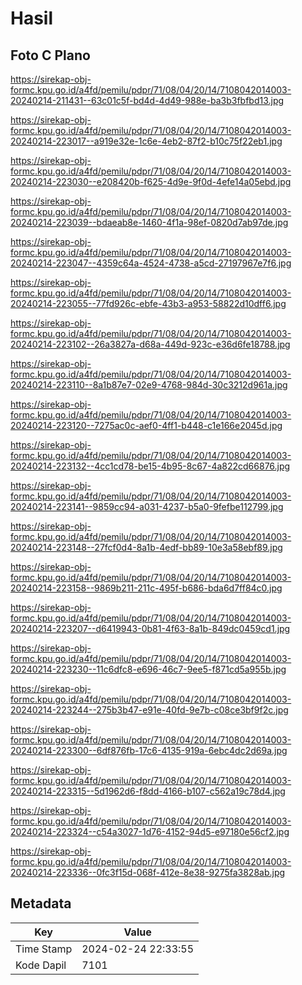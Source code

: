 # Hasil

## Foto C Plano

https://sirekap-obj-formc.kpu.go.id/a4fd/pemilu/pdpr/71/08/04/20/14/7108042014003-20240214-211431--63c01c5f-bd4d-4d49-988e-ba3b3fbfbd13.jpg

https://sirekap-obj-formc.kpu.go.id/a4fd/pemilu/pdpr/71/08/04/20/14/7108042014003-20240214-223017--a919e32e-1c6e-4eb2-87f2-b10c75f22eb1.jpg

https://sirekap-obj-formc.kpu.go.id/a4fd/pemilu/pdpr/71/08/04/20/14/7108042014003-20240214-223030--e208420b-f625-4d9e-9f0d-4efe14a05ebd.jpg

https://sirekap-obj-formc.kpu.go.id/a4fd/pemilu/pdpr/71/08/04/20/14/7108042014003-20240214-223039--bdaeab8e-1460-4f1a-98ef-0820d7ab97de.jpg

https://sirekap-obj-formc.kpu.go.id/a4fd/pemilu/pdpr/71/08/04/20/14/7108042014003-20240214-223047--4359c64a-4524-4738-a5cd-27197967e7f6.jpg

https://sirekap-obj-formc.kpu.go.id/a4fd/pemilu/pdpr/71/08/04/20/14/7108042014003-20240214-223055--77fd926c-ebfe-43b3-a953-58822d10dff6.jpg

https://sirekap-obj-formc.kpu.go.id/a4fd/pemilu/pdpr/71/08/04/20/14/7108042014003-20240214-223102--26a3827a-d68a-449d-923c-e36d6fe18788.jpg

https://sirekap-obj-formc.kpu.go.id/a4fd/pemilu/pdpr/71/08/04/20/14/7108042014003-20240214-223110--8a1b87e7-02e9-4768-984d-30c3212d961a.jpg

https://sirekap-obj-formc.kpu.go.id/a4fd/pemilu/pdpr/71/08/04/20/14/7108042014003-20240214-223120--7275ac0c-aef0-4ff1-b448-c1e166e2045d.jpg

https://sirekap-obj-formc.kpu.go.id/a4fd/pemilu/pdpr/71/08/04/20/14/7108042014003-20240214-223132--4cc1cd78-be15-4b95-8c67-4a822cd66876.jpg

https://sirekap-obj-formc.kpu.go.id/a4fd/pemilu/pdpr/71/08/04/20/14/7108042014003-20240214-223141--9859cc94-a031-4237-b5a0-9fefbe112799.jpg

https://sirekap-obj-formc.kpu.go.id/a4fd/pemilu/pdpr/71/08/04/20/14/7108042014003-20240214-223148--27fcf0d4-8a1b-4edf-bb89-10e3a58ebf89.jpg

https://sirekap-obj-formc.kpu.go.id/a4fd/pemilu/pdpr/71/08/04/20/14/7108042014003-20240214-223158--9869b211-211c-495f-b686-bda6d7ff84c0.jpg

https://sirekap-obj-formc.kpu.go.id/a4fd/pemilu/pdpr/71/08/04/20/14/7108042014003-20240214-223207--d6419943-0b81-4f63-8a1b-849dc0459cd1.jpg

https://sirekap-obj-formc.kpu.go.id/a4fd/pemilu/pdpr/71/08/04/20/14/7108042014003-20240214-223230--11c6dfc8-e696-46c7-9ee5-f871cd5a955b.jpg

https://sirekap-obj-formc.kpu.go.id/a4fd/pemilu/pdpr/71/08/04/20/14/7108042014003-20240214-223244--275b3b47-e91e-40fd-9e7b-c08ce3bf9f2c.jpg

https://sirekap-obj-formc.kpu.go.id/a4fd/pemilu/pdpr/71/08/04/20/14/7108042014003-20240214-223300--6df876fb-17c6-4135-919a-6ebc4dc2d69a.jpg

https://sirekap-obj-formc.kpu.go.id/a4fd/pemilu/pdpr/71/08/04/20/14/7108042014003-20240214-223315--5d1962d6-f8dd-4166-b107-c562a19c78d4.jpg

https://sirekap-obj-formc.kpu.go.id/a4fd/pemilu/pdpr/71/08/04/20/14/7108042014003-20240214-223324--c54a3027-1d76-4152-94d5-e97180e56cf2.jpg

https://sirekap-obj-formc.kpu.go.id/a4fd/pemilu/pdpr/71/08/04/20/14/7108042014003-20240214-223336--0fc3f15d-068f-412e-8e38-9275fa3828ab.jpg


## Metadata

| Key        | Value               |
| ---------- | ------------------- |
| Time Stamp | 2024-02-24 22:33:55 |
| Kode Dapil | 7101                |



